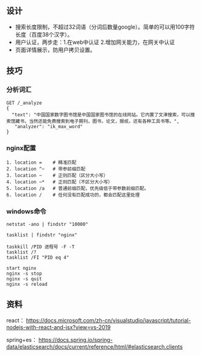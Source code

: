 ## 设计
- 搜索长度限制，不超过32词语（分词后数量google）。简单的可以用100字符长度（百度38个汉字）。
- 用户认证，两步走：1.在web中认证  2.增加网关能力，在网关中认证
- 页面详情展示，防用户拷贝设置。

## 技巧
### 分析词汇
~~~
GET /_analyze
{
  "text": "中国国家数字图书馆是中国国家图书馆的在线网站。它内置了文津搜索，可以搜索馆藏书，当然还能免费搜索到电子期刊，图书，论文，报纸，还有各种工具书等。",
   "analyzer": "ik_max_word"
}
~~~

### nginx配置
~~~
1. location =    # 精准匹配
2. location ^~   # 带参前缀匹配
3. location ~    # 正则匹配（区分大小写）
4. location ~*   # 正则匹配（不区分大小写）
5. location /a   # 普通前缀匹配，优先级低于带参数前缀匹配。
6. location /    # 任何没有匹配成功的，都会匹配这里处理
~~~

### windows命令
~~~
netstat -ano | findstr "10000"

tasklist | findstr "nginx"

taskkill /PID 进程号 -F -T
tasklist /?
tasklist /FI "PID eq 4"

start nginx
nginx -s stop
nginx -s quit
nginx -s reload
~~~


## 资料
react： https://docs.microsoft.com/zh-cn/visualstudio/javascript/tutorial-nodejs-with-react-and-jsx?view=vs-2019

spring+es： https://docs.spring.io/spring-data/elasticsearch/docs/current/reference/html/#elasticsearch.clients
